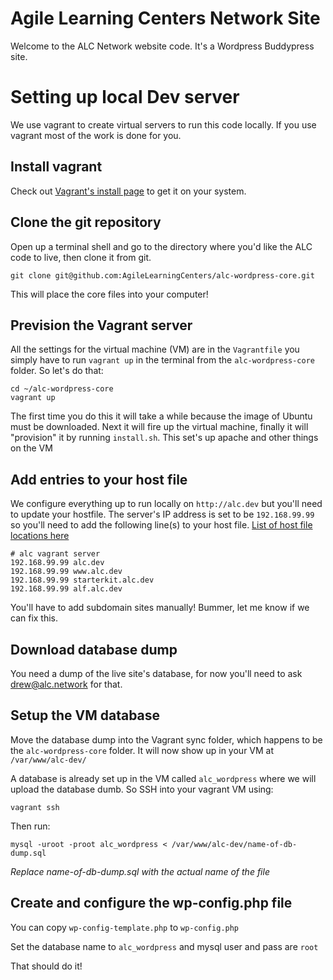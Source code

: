 Agile Learning Centers Network Site
====

Welcome to the ALC Network website code. It's a Wordpress Buddypress site.

# Setting up local Dev server

We use vagrant to create virtual servers to run this code locally. If you use vagrant most of the work is done for you.

## Install vagrant

Check out [Vagrant's install page](https://docs.vagrantup.com/v2/installation/index.html) to get it on your system.

## Clone the git repository

Open up a terminal shell and go to the directory where you'd like the ALC code to live, then clone it from git.

`git clone git@github.com:AgileLearningCenters/alc-wordpress-core.git`

This will place the core files into your computer!

## Prevision the Vagrant server

All the settings for the virtual machine (VM) are in the `Vagrantfile` you simply have to run `vagrant up` in the terminal from the `alc-wordpress-core` folder. So let's do that:

```
cd ~/alc-wordpress-core
vagrant up
```

The first time you do this it will take a while because the image of Ubuntu must be downloaded. Next it will fire up the virtual machine, finally it will "provision" it by running `install.sh`. This set's up apache and other things on the VM

## Add entries to your host file

We configure everything up to run locally on `http://alc.dev` but you'll need to update your hostfile. The server's IP address is set to be `192.168.99.99` so you'll need to add the following line(s) to your host file. [List of host file locations here](https://en.wikipedia.org/wiki/Hosts_(file)#Location_in_the_file_system)

```
# alc vagrant server
192.168.99.99 alc.dev
192.168.99.99 www.alc.dev
192.168.99.99 starterkit.alc.dev
192.168.99.99 alf.alc.dev
```

You'll have to add subdomain sites manually! Bummer, let me know if we can fix this.

## Download database dump

You need a dump of the live site's database, for now you'll need to ask drew@alc.network for that.

## Setup the VM database

Move the database dump into the Vagrant sync folder, which happens to be the `alc-wordpress-core` folder. It will now show up in your VM at `/var/www/alc-dev/`

A database is already set up in the VM called `alc_wordpress` where we will upload the database dumb. So SSH into your vagrant VM using:

`vagrant ssh`

Then run:

`mysql -uroot -proot alc_wordpress < /var/www/alc-dev/name-of-db-dump.sql`

*Replace name-of-db-dump.sql with the actual name of the file*

## Create and configure the wp-config.php file

You can copy `wp-config-template.php` to `wp-config.php`

Set the database name to `alc_wordpress` and mysql user and pass are `root`

That should do it!